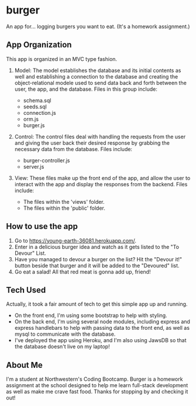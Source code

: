 # burger
An app for... logging burgers you want to eat. (It's a homework assignment.)


## App Organization
This app is organized in an MVC type fashion.

1. Model: The model establishes the database and its initial contents as well and establishing a connection to the database and creating the object-relational modele used to send data back and forth between the user, the app, and the database. Files in this group include:
    * schema.sql
    * seeds.sql
    * connection.js
    * orm.js
    * burger.js

2. Control: The control files deal with handling the requests from the user and giving the user back their desired response by grabbing the necessary data from the database. Files include:
    * burger-controller.js
    * server.js

3. View: These files make up the front end of the app, and allow the user to interact with the app and display the responses from the backend. Files include:
    * The files within the 'views' folder.
    * The files within the 'public' folder.

## How to use the app
1. Go to https://young-earth-36081.herokuapp.com/.
2. Enter in a delicious burger idea and watch as it gets listed to the "To Devour" List.
3. Have you managed to devour a burger on the list? Hit the "Devour it!" button beside that burger and it will be added to the "Devoured" list.
4. Go eat a salad! All that red meat is gonna add up, friend!

## Tech Used
Actually, it took a fair amount of tech to get this simple app up and running.
* On the front end, I'm using some bootstrap to help with styling.
* On the back end, I'm using several node modules, including express and express handlebars to help with passing data to the front end, as well as mysql to communicate with the database.
* I've deployed the app using Heroku, and I'm also using JawsDB so that the database doesn't live on my laptop!

## About Me
I'm a student at Northwestern's Coding Bootcamp. Burger is a homework assignment at the school designed to help me learn full-stack development as well as make me crave fast food. Thanks for stopping by and checking it out!